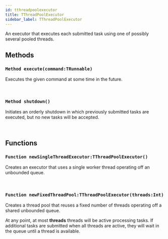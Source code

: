 ```yaml
---
id: tthreadpoolexecutor
title: TThreadPoolExecutor
sidebar_label: TThreadPoolExecutor
---
```


An executor that executes each submitted task using one of possibly several pooled threads.


## Methods

### `Method execute(command:TRunnable)`

Executes the given command at some time in the future.

<br/>

### `Method shutdown()`

Initiates an orderly shutdown in which previously submitted tasks are executed, but no new tasks will be accepted.

<br/>

## Functions

### `Function newSingleThreadExecutor:TThreadPoolExecutor()`

Creates an executor that uses a single worker thread operating off an unbounded queue.

<br/>

### `Function newFixedThreadPool:TThreadPoolExecutor(threads:Int)`

Creates a thread pool that reuses a fixed number of threads operating off a shared unbounded queue.

At any point, at most <b>threads</b> threads will be active processing tasks. If additional tasks are
submitted when all threads are active, they will wait in the queue until a thread is available.


<br/>

